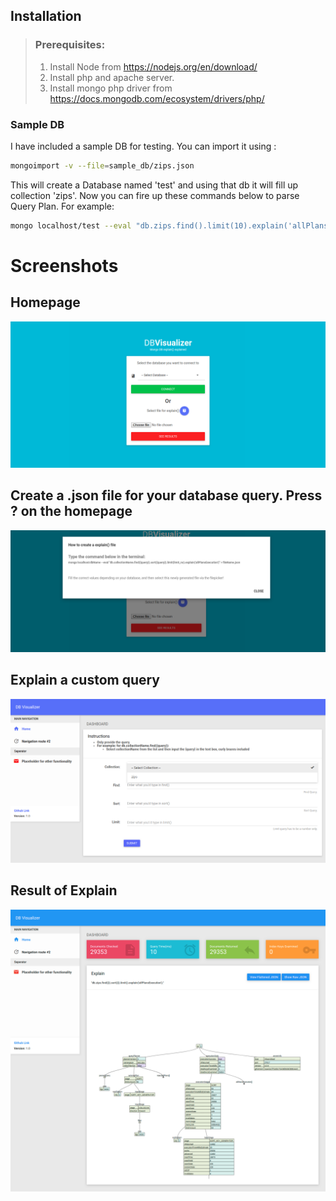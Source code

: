 ## Installation
> ### Prerequisites:
> 1. Install Node from https://nodejs.org/en/download/
> 2. Install php and apache server.
> 3. Install mongo php driver from https://docs.mongodb.com/ecosystem/drivers/php/

### Sample DB

I have included a sample DB for testing.
You can import it using :

```bash
mongoimport -v --file=sample_db/zips.json
```
This will create a Database named 'test' and using that db it will fill up collection 'zips'. Now you can fire up these commands below to parse Query Plan. For example:
```bash
mongo localhost/test --eval "db.zips.find().limit(10).explain('allPlansExecution')" > test.json
```


# Screenshots

## Homepage

![alt text](src/screenshots/home.png "Homepage")

## Create a .json file for your database query. Press ? on the homepage

![alt text](src/screenshots/file.png "File")

## Explain a custom query

![alt text](src/screenshots/text.png "Custom Query")

## Result of Explain

![alt text](src/screenshots/output.png "Detailed Results")
